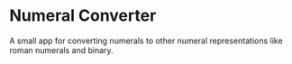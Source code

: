 # Numeral Converter

A small app for converting numerals to other numeral representations like roman numerals and binary.
